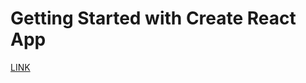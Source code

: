 # Getting Started with Create React App

[LINK](https://the-digitalacademy.github.io/Sophie-appreact/)
